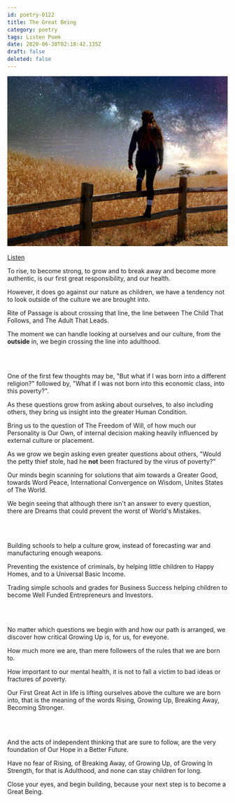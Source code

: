 ```yaml
---
id: poetry-0122
title: The Great Being
category: poetry
tags: Listen Poem
date: 2020-06-30T02:18:42.135Z
draft: false
deleted: false
---
```


![Illustration](image/poetry-0122-illustration.jpg)

[Listen](audio/poetry-0122.mp3)

To rise, to become strong, to grow and to break away and become more authentic,
is our first great responsibility, and our health.

However, it does go against our nature as children,
we have a tendency not to look outside of the culture we are brought into.

Rite of Passage is about crossing that line,
the line between The Child That Follows, and The Adult That Leads.

The moment we can handle looking at ourselves and our culture,
from the **outside** in, we begin crossing the line into adulthood.

<br><br>

One of the first few thoughts may be, "But what if I was born into a different religion?"
followed by, "What if I was not born into this economic class, into this poverty?".

As these questions grow from asking about ourselves, to also including others,
they bring us insight into the greater Human Condition.

Bring us to the question of The Freedom of Will, of how much our Personality is Our Own,
of internal decision making heavily influenced by external culture or placement.

As we grow we begin asking even greater questions about others,
"Would the petty thief stole, had he **not** been fractured by the virus of poverty?"

Our minds begin scanning for solutions that aim towards a Greater Good,
towards Word Peace, International Convergence on Wisdom, Unites States of The World.

We begin seeing that although there isn't an answer to every question,
there are Dreams that could prevent the worst of World's Mistakes.

<br><br>

Building schools to help a culture grow,
instead of forecasting war and manufacturing enough weapons.

Preventing the existence of criminals,
by helping little children to Happy Homes, and to a Universal Basic Income.

Trading simple schools and grades for Business Success
helping children to become Well Funded Entrepreneurs and Investors.

<br><br>

No matter which questions we begin with and how our path is arranged,
we discover how critical Growing Up is, for us, for eveyone.

How much more we are,
than mere followers of the rules that we are born to.

How important to our mental health,
it is not to fall a victim to bad ideas or fractures of poverty.

Our First Great Act in life is lifting ourselves above the culture we are born into,
that is the meaning of the words Rising, Growing Up, Breaking Away, Becoming Stronger.

<br><br>

And the acts of independent thinking that are sure to follow,
are the very foundation of Our Hope in a Better Future.

Have no fear of Rising, of Breaking Away, of Growing Up, of Growing In Strength,
for that is Adulthood, and none can stay children for long.

Close your eyes, and begin building,
because your next step is to become a Great Being.
